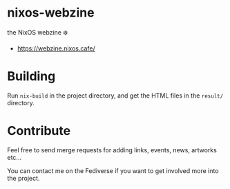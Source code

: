 # nixos-webzine

the NixOS webzine ❄️

- https://webzine.nixos.cafe/

# Building

Run `nix-build` in the project directory, and get the HTML files in the `result/` directory.

# Contribute

Feel free to send merge requests for adding links, events, news, artworks etc...

You can contact me on the Fediverse if you want to get involved more into the project.
